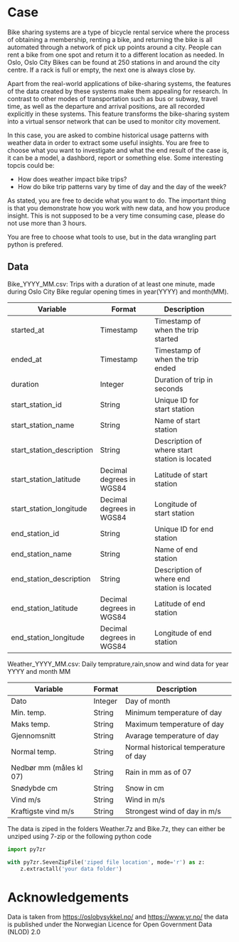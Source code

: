
# Case

Bike sharing systems are a type of bicycle rental service where the process of obtaining a membership, renting a bike, and returning the bike is all automated through a network of pick up points around a city. People can rent a bike from one spot and return it to a different location as needed. In Oslo, Oslo City Bikes can be found at 250 stations in and around the city centre. If a rack is full or empty, the next one is always close by.

Apart from the real-world applications of bike-sharing systems, the features of the data created by these systems make them appealing for research. In contrast to other modes of transportation such as bus or subway, travel time, as well as the departure and arrival positions, are all recorded explicitly in these systems. This feature transforms the bike-sharing system into a virtual sensor network that can be used to monitor city movement.

In this case, you are asked to combine historical usage patterns with weather data in order to extract some useful insights. You are free to choose what you want to investigate and what the end result of the case is, it can be a model, a dashbord, report or something else.
Some interesting topcis could be:

- How does weather impact bike trips?
- How do bike trip patterns vary by time of day and the day of the week?

As stated, you are free to decide what you want to do.
The important thing is that you demonstrate how you work with new data, and how you produce insight. This is not supposed to be a very time consuming case, please do not use more than 3 hours.

You are free to choose what tools to use, but in the data wrangling part python is prefered. 

## Data


Bike_YYYY_MM.csv: Trips with a duration of at least one minute, made during Oslo City Bike regular opening times in year(YYYY) and month(MM).


| Variable                  | Format                   | Description                                   |   |   |
|---------------------------|--------------------------|-----------------------------------------------|---|---|
| started_at                | Timestamp                | Timestamp of when the trip started            |   |   |
| ended_at                  | Timestamp                | Timestamp of when the trip ended              |   |   |
| duration                  | Integer                  | Duration of trip in seconds                   |   |   |
| start_station_id          | String                   | Unique ID for start station                   |   |   |
| start_station_name        | String                   | Name of start station                         |   |   |
| start_station_description | String                   | Description of where start station is located |   |   |
| start_station_latitude    | Decimal degrees in WGS84 | Latitude of start station                     |   |   |
| start_station_longitude   | Decimal degrees in WGS84 | Longitude of start station                    |   |   |
| end_station_id            | String                   | Unique ID for end station                     |   |   |
| end_station_name          | String                   | Name of end station                           |   |   |
| end_station_description   | String                   | Description of where end station is located   |   |   |
| end_station_latitude      | Decimal degrees in WGS84 | Latitude of end station                       |   |   |
| end_station_longitude     | Decimal degrees in WGS84 | Longitude of end station                      |   |   |


Weather_YYYY_MM.csv: Daily temprature,rain,snow and wind data for year YYYY and month MM


| Variable                | Format  | Description                          |
|-------------------------|---------|--------------------------------------|
| Dato                    | Integer | Day of month                         |
| Min. temp.              | String  | Minimum temperature of day           |
| Maks temp.              | String  | Maximum temperature of day           |
| Gjennomsnitt            | String  | Avarage temperature of day           |
| Normal temp.            | String  | Normal historical temperature of day |
| Nedbør mm (måles kl 07) | String  | Rain in mm as of 07                  |
| Snødybde cm             | String  | Snow in cm                           |
| Vind m/s                | String  | Wind in m/s                          |
| Kraftigste vind m/s     | String  | Strongest wind of day in m/s         |


The data is ziped in the folders Weather.7z and Bike.7z, they can either be unziped using 7-zip
or the following python code

```python
import py7zr

with py7zr.SevenZipFile('ziped file location', mode='r') as z:
    z.extractall('your data folder')
```



# Acknowledgements
Data is taken from https://oslobysykkel.no/ and https://www.yr.no/
the data is published under the Norwegian Licence for Open Government Data (NLOD) 2.0